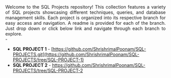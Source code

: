 <div align = "justify">Welcome to the SQL Projects repository! This collection features a variety of SQL projects showcasing different techniques, queries, and database management skills. Each project is organized into its respective branch for easy access and navigation. A readme is provided for each of the branch. Just drop down or click below link and navigate through each branch to explore.</div>
-

- **SQL PROJECT 1** - [https://github.com/ShrishrimalPoonam/SQL-PROJECTS.git](https://github.com/ShrishrimalPoonam/SQL-PROJECTS/tree/SQL-PROJECT-1)
- **SQL PROJECT 2** - https://github.com/ShrishrimalPoonam/SQL-PROJECTS/tree/SQL-PROJECT-2
